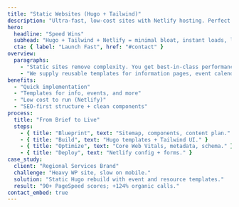 ```yaml
---
title: "Static Websites (Hugo + Tailwind)"
description: "Ultra-fast, low-cost sites with Netlify hosting. Perfect for info sites, events, and landing pages."
hero:
  headline: "Speed Wins"
  subhead: "Hugo + Tailwind + Netlify = minimal bloat, instant loads, lower costs."
  cta: { label: "Launch Fast", href: "#contact" }
overview:
  paragraphs:
    - "Static sites remove complexity. You get best-in-class performance, security, and hosting that’s effectively free."
    - "We supply reusable templates for information pages, event calendars/lists, and lead-gen landers."
benefits:
  - "Quick implementation"
  - "Templates for info, events, and more"
  - "Low cost to run (Netlify)"
  - "SEO-first structure + clean components"
process:
  title: "From Brief to Live"
  steps:
    - { title: "Blueprint", text: "Sitemap, components, content plan." }
    - { title: "Build", text: "Hugo templates + Tailwind UI." }
    - { title: "Optimize", text: "Core Web Vitals, metadata, schema." }
    - { title: "Deploy", text: "Netlify config + forms." }
case_study:
  client: "Regional Services Brand"
  challenge: "Heavy WP site, slow on mobile."
  solution: "Static Hugo rebuild with event and resource templates."
  result: "90+ PageSpeed scores; +124% organic calls."
contact_embed: true
---
```

